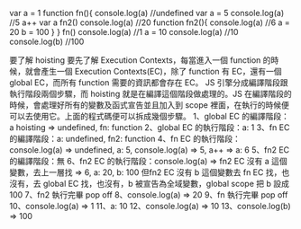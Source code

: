 var a = 1
function fn(){
  console.log(a) //undefined
  var a = 5
  console.log(a) //5
  a++
  var a
  fn2()
  console.log(a) //20
  function fn2(){
    console.log(a) //6
    a = 20
    b = 100
  }
}
fn()
console.log(a) //1
a = 10
console.log(a) //10
console.log(b) //100

要了解 hoisting 要先了解 Execution Contexts，每當進入一個 function 的時候，就會產生一個 Execution Contexts(EC)，除了 function 有 EC，還有一個 global EC，而所有 function 需要的資訊都會存在 EC。
JS 引擎分成編譯階段跟執行階段兩個步驟，而 hoisting 就是在編譯這個階段做處理的。JS 在編譯階段的時候，會處理好所有的變數及函式宣告並且加入到 scope 裡面，在執行的時候便可以去使用它。上面的程式碼便可以拆成幾個步驟。
1、global EC 的編譯階段：a hoisting => undefined, fn: function
2、global EC 的執行階段：a: 1
3、fn EC 的編譯階段：a: undefined, fn2: function
4、fn EC 的執行階段：console.log(a) => undefined, a: 5, console.log(a) => 5, a++ => a: 6
5、fn2 EC 的編譯階段：無
6、fn2 EC 的執行階段：console.log(a) => fn2 EC 沒有 a 這個變數，去上一層找 => 6, a: 20, b: 100 但fn2 EC 沒有 b 這個變數去 fn EC 找，也沒有，去 global EC 找，也沒有，b 被宣告為全域變數，global scope 把 b 設成 100
7、fn2 執行完畢 pop off
8、console.log(a) => 20
9、fn 執行完畢 pop off
10、console.log(a) => 1
11、a: 10
12、console.log(a) => 10
13、console.log(b) => 100
